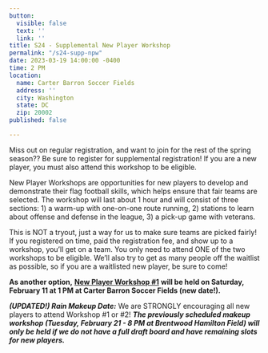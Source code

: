 ```yaml
---
button:
  visible: false
  text: ''
  link: ''
title: S24 - Supplemental New Player Workshop
permalink: "/s24-supp-npw"
date: 2023-03-19 14:00:00 -0400
time: 2 PM
location:
  name: Carter Barron Soccer Fields
  address: ''
  city: Washington
  state: DC
  zip: 20002
published: false

---
```

Miss out on regular registration, and want to join for the rest of the spring season??  Be sure to register for supplemental registration!  If you are a new player, you must also attend this workshop to be eligible.

New Player Workshops are opportunities for new players to develop and demonstrate their flag football skills, which helps ensure that fair teams are selected. The workshop will last about 1 hour and will consist of three sections: 1) a warm-up with one-on-one route running, 2) stations to learn about offense and defense in the league, 3) a pick-up game with veterans.

This is NOT a tryout, just a way for us to make sure teams are picked fairly! If you registered on time, paid the registration fee, and show up to a workshop, you’ll get on a team. You only need to attend ONE of the two workshops to be eligible. We’ll also try to get as many people off the waitlist as possible, so if you are a waitlisted new player, be sure to come!

**As another option,** [**New Player Workshop #1**](/s24-npw-1 "/s24-npw-1") **will be held on Saturday, February 11 at 1 PM at Carter Barron Soccer Fields (new date!).**

**_(UPDATED!) Rain Makeup Date:_** We are STRONGLY encouraging all new players to attend Workshop #1 or #2! **_The previously scheduled makeup workshop (Tuesday, February 21 - 8 PM at Brentwood Hamilton Field) will only be held if we do not have a full draft board and have remaining slots for new players._**